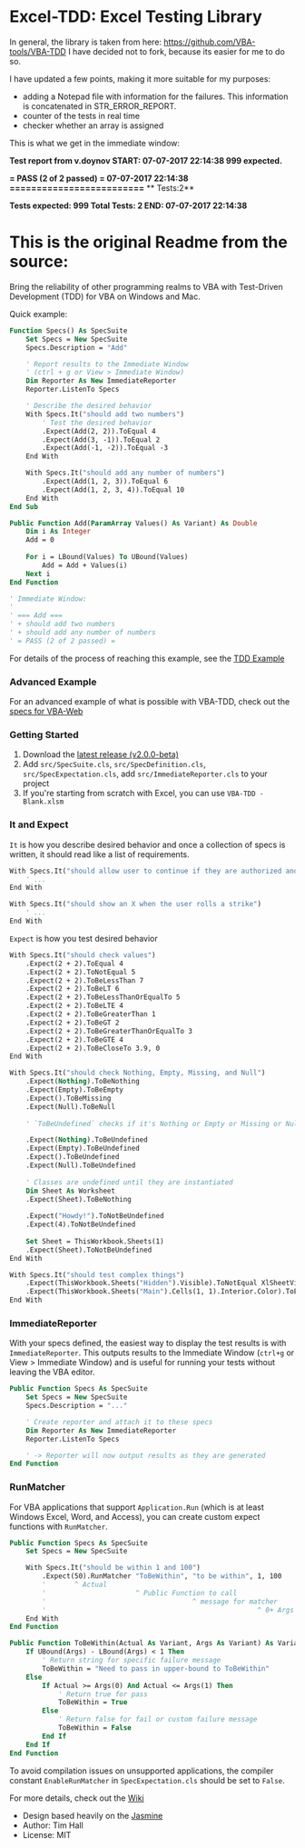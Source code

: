 Excel-TDD: Excel Testing Library
================================

In general, the library is taken from here:
https://github.com/VBA-tools/VBA-TDD
I have decided not to fork, because its easier for me to do so.

I have updated a few points, making it more suitable for my purposes:

 - adding a Notepad file with information for the failures. This information is concatenated in STR_ERROR_REPORT.
 - counter of the tests in real time
 - checker whether an array is assigned
 
This is what we get in the immediate window:

**Test report from v.doynov
START: 07-07-2017 22:14:38
999 expected.**

**= PASS (2 of 2 passed) = 07-07-2017 22:14:38 =========================**
**  Tests:2**

**Tests expected: 999
Total Tests:
2
END: 07-07-2017 22:14:38**

This is the original Readme from the source:
=======

Bring the reliability of other programming realms to VBA with Test-Driven Development (TDD) for VBA on Windows and Mac.

Quick example:

```vb
Function Specs() As SpecSuite
    Set Specs = New SpecSuite
    Specs.Description = "Add"

    ' Report results to the Immediate Window
    ' (ctrl + g or View > Immediate Window)
    Dim Reporter As New ImmediateReporter
    Reporter.ListenTo Specs

    ' Describe the desired behavior
    With Specs.It("should add two numbers")
        ' Test the desired behavior
        .Expect(Add(2, 2)).ToEqual 4
        .Expect(Add(3, -1)).ToEqual 2
        .Expect(Add(-1, -2)).ToEqual -3
    End With

    With Specs.It("should add any number of numbers")
        .Expect(Add(1, 2, 3)).ToEqual 6
        .Expect(Add(1, 2, 3, 4)).ToEqual 10
    End With
End Sub

Public Function Add(ParamArray Values() As Variant) As Double
    Dim i As Integer
    Add = 0
    
    For i = LBound(Values) To UBound(Values)
        Add = Add + Values(i)
    Next i
End Function

' Immediate Window:
'
' === Add ===
' + should add two numbers
' + should add any number of numbers
' = PASS (2 of 2 passed) =
```

For details of the process of reaching this example, see the [TDD Example](https://github.com/VBA-tools/VBA-TDD/wiki/TDD-Example)

### Advanced Example

For an advanced example of what is possible with VBA-TDD, check out the [specs for VBA-Web](https://github.com/VBA-tools/VBA-Web/tree/master/specs)

### Getting Started

1. Download the [latest release (v2.0.0-beta)](https://github.com/VBA-tools/VBA-TDD/releases)
2. Add `src/SpecSuite.cls`, `src/SpecDefinition.cls`, `src/SpecExpectation.cls`, add `src/ImmediateReporter.cls` to your project
3. If you're starting from scratch with Excel, you can use `VBA-TDD - Blank.xlsm`

### It and Expect

`It` is how you describe desired behavior and once a collection of specs is written, it should read like a list of requirements.

```vb
With Specs.It("should allow user to continue if they are authorized and up-to-date")
    ' ...
End With

With Specs.It("should show an X when the user rolls a strike")
    ' ...
End With
```

`Expect` is how you test desired behavior 

```vb
With Specs.It("should check values")
    .Expect(2 + 2).ToEqual 4
    .Expect(2 + 2).ToNotEqual 5
    .Expect(2 + 2).ToBeLessThan 7
    .Expect(2 + 2).ToBeLT 6
    .Expect(2 + 2).ToBeLessThanOrEqualTo 5
    .Expect(2 + 2).ToBeLTE 4
    .Expect(2 + 2).ToBeGreaterThan 1
    .Expect(2 + 2).ToBeGT 2
    .Expect(2 + 2).ToBeGreaterThanOrEqualTo 3
    .Expect(2 + 2).ToBeGTE 4
    .Expect(2 + 2).ToBeCloseTo 3.9, 0
End With

With Specs.It("should check Nothing, Empty, Missing, and Null")
    .Expect(Nothing).ToBeNothing
    .Expect(Empty).ToBeEmpty
    .Expect().ToBeMissing
    .Expect(Null).ToBeNull
    
    ' `ToBeUndefined` checks if it's Nothing or Empty or Missing or Null

    .Expect(Nothing).ToBeUndefined
    .Expect(Empty).ToBeUndefined
    .Expect().ToBeUndefined
    .Expect(Null).ToBeUndefined
    
    ' Classes are undefined until they are instantiated
    Dim Sheet As Worksheet
    .Expect(Sheet).ToBeNothing
    
    .Expect("Howdy!").ToNotBeUndefined
    .Expect(4).ToNotBeUndefined
    
    Set Sheet = ThisWorkbook.Sheets(1)
    .Expect(Sheet).ToNotBeUndefined
End With

With Specs.It("should test complex things")
    .Expect(ThisWorkbook.Sheets("Hidden").Visible).ToNotEqual XlSheetVisibility.xlSheetVisible
    .Expect(ThisWorkbook.Sheets("Main").Cells(1, 1).Interior.Color).ToEqual RGB(255, 0, 0)
End With
```

### ImmediateReporter

With your specs defined, the easiest way to display the test results is with `ImmediateReporter`. This outputs results to the Immediate Window (`ctrl+g` or View > Immediate Window) and is useful for running your tests without leaving the VBA editor.

```vb
Public Function Specs As SpecSuite
    Set Specs = New SpecSuite
    Specs.Description = "..."

    ' Create reporter and attach it to these specs
    Dim Reporter As New ImmediateReporter
    Reporter.ListenTo Specs

    ' -> Reporter will now output results as they are generated
End Function
```

### RunMatcher

For VBA applications that support `Application.Run` (which is at least Windows Excel, Word, and Access), you can create custom expect functions with `RunMatcher`.

```vb
Public Function Specs As SpecSuite
    Set Specs = New SpecSuite

    With Specs.It("should be within 1 and 100")
        .Expect(50).RunMatcher "ToBeWithin", "to be within", 1, 100
        '       ^ Actual
        '                      ^ Public Function to call
        '                                    ^ message for matcher
        '                                                    ^ 0+ Args to pass to matcher
    End With
End Function

Public Function ToBeWithin(Actual As Variant, Args As Variant) As Variant
    If UBound(Args) - LBound(Args) < 1 Then
        ' Return string for specific failure message
        ToBeWithin = "Need to pass in upper-bound to ToBeWithin"
    Else
        If Actual >= Args(0) And Actual <= Args(1) Then
            ' Return true for pass
            ToBeWithin = True
        Else
            ' Return false for fail or custom failure message
            ToBeWithin = False
        End If
    End If
End Function
```

To avoid compilation issues on unsupported applications, the compiler constant `EnableRunMatcher` in `SpecExpectation.cls` should be set to `False`.

For more details, check out the [Wiki](https://github.com/VBA-tools/VBA-TDD/wiki)

- Design based heavily on the [Jasmine](https://jasmine.github.io/)
- Author: Tim Hall
- License: MIT
